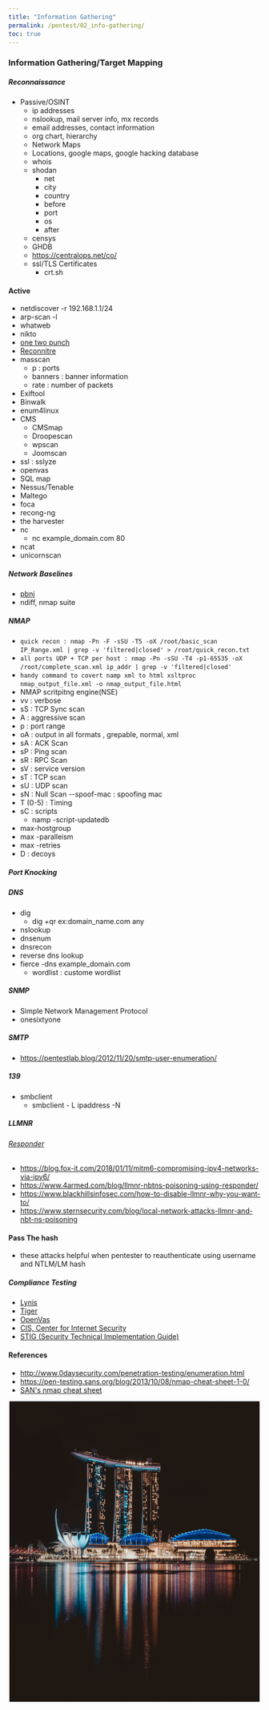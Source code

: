 ```yaml
---
title: "Information Gathering"
permalink: /pentest/02_info-gathering/
toc: true
---
```


### Information Gathering/Target Mapping
##### Reconnaissance
  - Passive/OSINT
    - ip addresses
    - nslookup, mail server info, mx records
    - email addresses, contact information
    - org chart, hierarchy
    - Network Maps
    - Locations, google maps, google hacking database
    - whois
    - shodan
        - net
        - city
        - country
        - before
        - port
        - os
        - after
    - censys
    - GHDB
    - https://centralops.net/co/
    - ssl/TLS Certificates
      - crt.sh



#### Active
- netdiscover -r 192.168.1.1/24
- arp-scan -l
- whatweb
- nikto
- [one two punch](https://github.com/superkojiman/onetwopunch)
- [Reconnitre](https://github.com/codingo/Reconnoitre)
- masscan
  - p : ports
  - banners : banner information
  - rate : number of packets
- Exiftool
- Binwalk
- enum4linux
- CMS
  - CMSmap
  - Droopescan
  - wpscan
  - Joomscan
- ssl : sslyze
- openvas
- SQL map
- Nessus/Tenable
- Maltego
- foca
- recong-ng
- the harvester
 - nc
    - nc example_domain.com 80
 - ncat
- unicornscan
##### Network Baselines
- [pbnj](http://pbnj.sourceforge.net)
- ndiff, nmap suite
##### NMAP
- ``` quick recon : nmap -Pn -F -sSU -T5 -oX /root/basic_scan IP_Range.xml | grep -v 'filtered|closed' > /root/quick_recon.txt ```
- ``` all ports UDP + TCP per host : nmap -Pn -sSU -T4 -p1-65535 -oX /root/complete_scan.xml ip_addr | grep -v 'filtered|closed' ```
- ``` handy command to covert namp xml to html xsltproc nmap_output_file.xml -o nmap_output_file.html ```
- NMAP scritpitng engine(NSE)
- vv : verbose
- sS : TCP Sync scan
- A : aggressive scan
- p : port range
- oA : output in all formats , grepable, normal, xml
- sA : ACK Scan
- sP : Ping scan
- sR : RPC Scan
- sV : service version
- sT : TCP scan
- sU : UDP scan
- sN : Null Scan
--spoof-mac : spoofing mac
- T (0-5) : Timing
- sC : scripts
  - namp -script-updatedb
- max-hostgroup
- max -paralleism
- max -retries
- D : decoys

##### Port Knocking
##### DNS
- dig
   - dig +qr ex:domain_name.com any
- nslookup
- dnsenum
- dnsrecon
- reverse dns lookup
- fierce -dns example_domain.com
  - wordlist : custome wordlist

##### SNMP
- Simple Network Management Protocol
- onesixtyone

##### SMTP
- https://pentestlab.blog/2012/11/20/smtp-user-enumeration/

##### 139
- smbclient
  - smbclient - L ipaddress -N

##### LLMNR
###### [Responder](https://github.com/SpiderLabs/Responder)
- https://blog.fox-it.com/2018/01/11/mitm6-compromising-ipv4-networks-via-ipv6/
- https://www.4armed.com/blog/llmnr-nbtns-poisoning-using-responder/
- https://www.blackhillsinfosec.com/how-to-disable-llmnr-why-you-want-to/
- https://www.sternsecurity.com/blog/local-network-attacks-llmnr-and-nbt-ns-poisoning

#### Pass The hash
- these attacks helpful when pentester to reauthenticate using username and NTLM/LM hash



##### Compliance Testing
- [Lynis](https://cisofy.com/lynis/)
- [Tiger](https://www.nongnu.org/tiger/)
- [OpenVas](http://www.openvas.org/)
- [CIS, Center for Internet Security](https://www.cisecurity.org/cis-benchmarks/)
- [STIG (Security Technical Implementation Guide)](https://www.stigviewer.com/stigs)


#### References
- http://www.0daysecurity.com/penetration-testing/enumeration.html
- https://pen-testing.sans.org/blog/2013/10/08/nmap-cheat-sheet-1-0/
- [SAN's nmap cheat sheet](https://blogs.sans.org/pen-testing/files/2013/10/NmapCheatSheetv1.1.pdf)

<p align="center"><img src="https://raw.githubusercontent.com/mohareti/cyberlab/master/assets/images/InfoGathering.jpg" width="500" height="600"></p>
